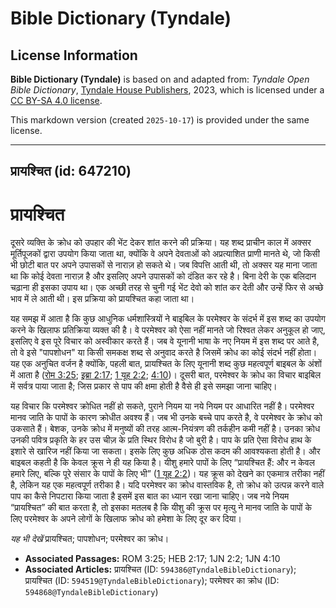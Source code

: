 # Bible Dictionary (Tyndale)

## License Information

**Bible Dictionary (Tyndale)** is based on and adapted from: _Tyndale Open Bible Dictionary_, [Tyndale House Publishers](https://tyndaleopenresources.com/), 2023, which is licensed under a [CC BY-SA 4.0 license](https://creativecommons.org/licenses/by-sa/4.0/legalcode.en).

This markdown version (created `2025-10-17`) is provided under the same license.



--------------------------------

## प्रायश्चित (id: 647210)

प्रायश्चित
==========

दूसरे व्यक्ति के क्रोध को उपहार की भेंट देकर शांत करने की प्रक्रिया। यह शब्द प्राचीन काल में अक्सर मूर्तिपूजकों द्वारा उपयोग किया जाता था, क्योंकि वे अपने देवताओं को अप्रत्याशित प्राणी मानते थे, जो किसी भी छोटी बात पर अपने उपासकों से नाराज़ हो सकते थे। जब विपत्ति आती थी, तो अक्सर यह माना जाता था कि कोई देवता नाराज़ है और इसलिए अपने उपासकों को दंडित कर रहे है। बिना देरी के एक बलिदान चढ़ाना ही इसका उपाय था। एक अच्छी तरह से चुनी गई भेंट देवो को शांत कर देती और उन्हें फिर से अच्छे भाव में ले आती थी। इस प्रक्रिया को प्रायश्चित कहा जाता था।

यह समझ में आता है कि कुछ आधुनिक धर्मशास्त्रियों ने बाइबिल के परमेश्वर के संदर्भ में इस शब्द का उपयोग करने के खिलाफ प्रतिक्रिया व्यक्त की है। वे परमेश्वर को ऐसा नहीं मानते जो रिश्वत लेकर अनुकूल हो जाए, इसलिए वे इस पूरे विचार को अस्वीकार करते हैं। जब वे यूनानी भाषा के नए नियम में इस शब्द पर आते है, तो वे इसे "पापशोधन" या किसी समकक्ष शब्द से अनुवाद करते है जिसमें क्रोध का कोई संदर्भ नहीं होता। यह एक अनुचित वर्जन है क्योंकि, पहली बात, प्रायश्चित के लिए यूनानी शब्द कुछ महत्वपूर्ण बाइबल के अंशों में आता है ([रोम 3:25](https://ref.ly/Rom3:25); [इब्रा 2:17](https://ref.ly/Heb2:17); [1 यूह 2:2](https://ref.ly/1John2:2); [4:10](https://ref.ly/1John4:10))। दूसरी बात, परमेश्वर के क्रोध का विचार बाइबिल में सर्वत्र पाया जाता है; जिस प्रकार से पाप की क्षमा होती है वैसे ही इसे समझा जाना चाहिए।

यह विचार कि परमेश्वर क्रोधित नहीं हो सकते, पुराने नियम या नये नियम पर आधारित नहीं है। परमेश्वर मानव जाति के पापों के कारण क्रोधीत अवश्य हैं। जब भी उनके बच्चे पाप करते है, वे परमेश्वर के क्रोध को उकसाते हैं। बेशक, उनके क्रोध में मनुष्यों की तरह आत्म\-नियंत्रण की तर्कहीन कमी नहीं है। उनका क्रोध उनकी पवित्र प्रकृति के हर उस चीज़ के प्रति स्थिर विरोध है जो बुरी है। पाप के प्रति ऐसा विरोध हाथ के इशारे से खारिज नहीं किया जा सकता। इसके लिए कुछ अधिक ठोस कदम की आवश्यकता होती है। और बाइबल कहती है कि केवल क्रूस ने ही यह किया है। यीशु हमारे पापों के लिए “प्रायश्चित हैं: और न केवल हमारे लिए, बल्कि पूरे संसार के पापों के लिए भी” ([1 यूह 2:2](https://ref.ly/1John2:2))। यह क्रूस को देखने का एकमात्र तरीका नहीं है, लेकिन यह एक महत्वपूर्ण तरीका है। यदि परमेश्वर का क्रोध वास्तविक है, तो क्रोध को उत्पन्न करने वाले पाप का कैसे निपटारा किया जाता है इसमें इस बात का ध्यान रखा जाना चाहिए। जब नये नियम “प्रायश्चित” की बात करता है, तो इसका मतलब है कि यीशु की क्रूस पर मृत्यु ने मानव जाति के पापों के लिए परमेश्वर के अपने लोगों के खिलाफ क्रोध को हमेशा के लिए दूर कर दिया।

*यह भी देखें* प्रायश्चित; पापशोधन; परमेश्वर का क्रोध।

* **Associated Passages:** ROM 3:25; HEB 2:17; 1JN 2:2; 1JN 4:10
* **Associated Articles:** प्रायश्चित (ID: `594386@TyndaleBibleDictionary`); प्रायश्चित (ID: `594519@TyndaleBibleDictionary`); परमेश्वर का क्रोध (ID: `594868@TyndaleBibleDictionary`)

